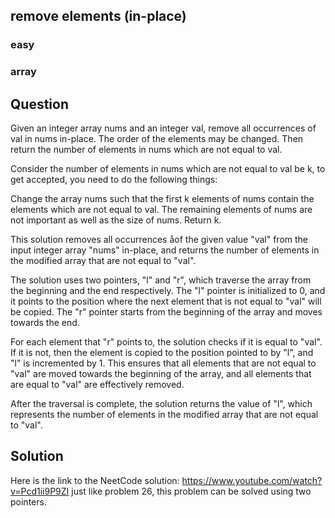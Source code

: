 
##  remove elements (in-place)
### easy
### array
## Question

Given an integer array nums and an integer val, remove all occurrences of val in nums in-place. The order of the elements may be changed. Then return the number of elements in nums which are not equal to val.

Consider the number of elements in nums which are not equal to val be k, to get accepted, you need to do the following things:

Change the array nums such that the first k elements of nums contain the elements which are not equal to val. The remaining elements of nums are not important as well as the size of nums.
Return k.

This solution removes all occurrences åof the given value "val" from the input integer array "nums" in-place, and returns the number of elements in the modified array that are not equal to "val".

The solution uses two pointers, "l" and "r", which traverse the array from the beginning and the end respectively. The "l" pointer is initialized to 0, and it points to the position where the next element that is not equal to "val" will be copied. The "r" pointer starts from the beginning of the array and moves towards the end.

For each element that "r" points to, the solution checks if it is equal to "val". If it is not, then the element is copied to the position pointed to by "l", and "l" is incremented by 1. This ensures that all elements that are not equal to "val" are moved towards the beginning of the array, and all elements that are equal to "val" are effectively removed.

After the traversal is complete, the solution returns the value of "l", which represents the number of elements in the modified array that are not equal to "val".


## Solution
Here is the link to the NeetCode solution: https://www.youtube.com/watch?v=Pcd1ii9P9ZI
just like problem 26, this problem can be solved using two pointers.
